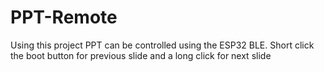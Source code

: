 # PPT-Remote
Using this project PPT can be controlled using the ESP32 BLE.
Short click the boot button for previous slide and a long click for next slide
